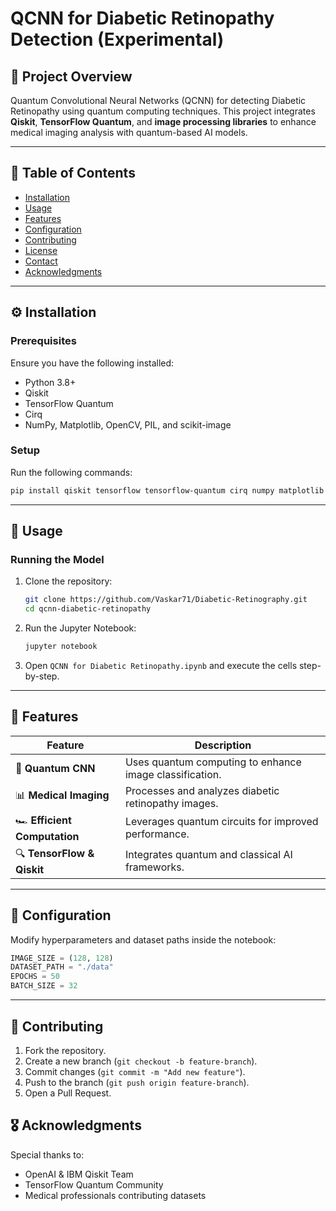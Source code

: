 # QCNN for Diabetic Retinopathy Detection (Experimental)

## 🏥 Project Overview
Quantum Convolutional Neural Networks (QCNN) for detecting Diabetic Retinopathy using quantum computing techniques. This project integrates **Qiskit**, **TensorFlow Quantum**, and **image processing libraries** to enhance medical imaging analysis with quantum-based AI models.

---

## 📖 Table of Contents
- [Installation](#installation)
- [Usage](#usage)
- [Features](#features)
- [Configuration](#configuration)
- [Contributing](#contributing)
- [License](#license)
- [Contact](#contact)
- [Acknowledgments](#acknowledgments)

---

## ⚙️ Installation
### Prerequisites
Ensure you have the following installed:
- Python 3.8+
- Qiskit
- TensorFlow Quantum
- Cirq
- NumPy, Matplotlib, OpenCV, PIL, and scikit-image

### Setup
Run the following commands:
```sh
pip install qiskit tensorflow tensorflow-quantum cirq numpy matplotlib opencv-python pillow scikit-image
```

---

## 🚀 Usage
### Running the Model
1. Clone the repository:
   ```sh
   git clone https://github.com/Vaskar71/Diabetic-Retinography.git
   cd qcnn-diabetic-retinopathy
   ```
2. Run the Jupyter Notebook:
   ```sh
   jupyter notebook
   ```
3. Open `QCNN for Diabetic Retinopathy.ipynb` and execute the cells step-by-step.

---

## 🌟 Features
| Feature | Description |
|---------|-------------|
| 🧠 **Quantum CNN** | Uses quantum computing to enhance image classification. |
| 📊 **Medical Imaging** | Processes and analyzes diabetic retinopathy images. |
| 🏎 **Efficient Computation** | Leverages quantum circuits for improved performance. |
| 🔍 **TensorFlow & Qiskit** | Integrates quantum and classical AI frameworks. |

---

## 🔧 Configuration
Modify hyperparameters and dataset paths inside the notebook:
```python
IMAGE_SIZE = (128, 128)
DATASET_PATH = "./data"
EPOCHS = 50
BATCH_SIZE = 32
```

---

## 🤝 Contributing
1. Fork the repository.
2. Create a new branch (`git checkout -b feature-branch`).
3. Commit changes (`git commit -m "Add new feature"`).
4. Push to the branch (`git push origin feature-branch`).
5. Open a Pull Request.


## 🎖 Acknowledgments
Special thanks to:
- OpenAI & IBM Qiskit Team
- TensorFlow Quantum Community
- Medical professionals contributing datasets

